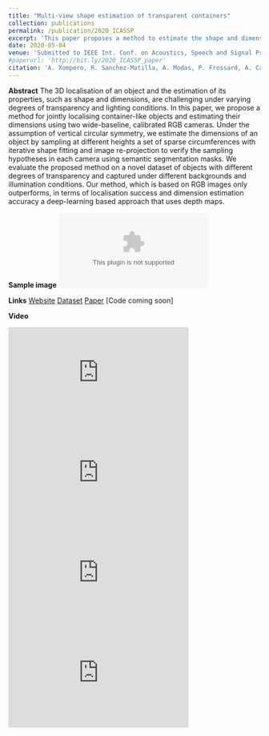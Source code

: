 ```yaml
---
title: "Multi-view shape estimation of transparent containers"
collection: publications
permalink: /publication/2020_ICASSP
excerpt: 'This paper proposes a method to estimate the shape and dimensions of unseen objects.'
date: 2020-05-04
venue: 'Submitted to IEEE Int. Conf. on Acoustics, Speech and Signal Processing (ICASSP), Barcelona, Spain, May 4-8'
#paperurl: 'http://bit.ly/2020_ICASSP_paper'
citation: 'A. Xompero, R. Sanchez-Matilla, A. Modas, P. Frossard, A. Cavallaro. &quot;Multi-view shape estimation of transparent containers.&quot; <i>Proc. of IEEE Int. Conf. on Acoustics, Speech and Signal Processing (ICASSP)</i>.'
---
```

**Abstract**
The 3D localisation of an object and the estimation of its properties, such as shape and dimensions, are challenging under varying degrees of transparency and lighting conditions.
In this paper, we propose a method for jointly localising container-like objects and estimating their dimensions using two wide-baseline, calibrated RGB cameras. Under the assumption of vertical circular symmetry, we estimate the dimensions of an object by sampling at different heights a set of sparse circumferences with  iterative shape fitting and image re-projection to verify the sampling hypotheses in each camera using semantic segmentation masks.
We evaluate the proposed method on a novel dataset of objects with different degrees of transparency and captured under different backgrounds and illumination conditions. Our method, which is based on RGB images only outperforms, in terms of localisation success and dimension estimation accuracy a deep-learning based approach that uses depth maps.

**Sample image**
![Sample image](https://risama.github.io/files/2020_ICASSP/sample.eps)

**Links**
[Website](https://corsmal.eecs.qmul.ac.uk/CORSMAL_Containers_LoDE.html)
[Dataset](https://corsmal.eecs.qmul.ac.uk/CORSMAL_Containers.html)
[Paper](https://arxiv.org/abs/1911.12354)
[Code coming soon]


**Video**
<iframe width="360" height="200" src="https://risama.github.io/files/2020_ICASSP/4.mp4" frameborder="0" allow="accelerometer; autoplay; encrypted-media; gyroscope" allowfullscreen></iframe>

<iframe width="360" height="200" src="https://risama.github.io/files/2020_ICASSP/6.mp4" frameborder="0" allow="accelerometer; autoplay; encrypted-media; gyroscope" allowfullscreen></iframe>

<iframe width="360" height="200" src="https://risama.github.io/files/2020_ICASSP/11.mp4" frameborder="0" allow="accelerometer; autoplay; encrypted-media; gyroscope" allowfullscreen></iframe>

<iframe width="360" height="200" src="https://risama.github.io/files/2020_ICASSP/19.mp4" frameborder="0" allow="accelerometer; autoplay; encrypted-media; gyroscope" allowfullscreen></iframe>